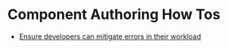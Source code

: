 # Component Authoring How Tos

- [Ensure developers can mitigate errors in their workload](./mitigating-errors.hbs.md)